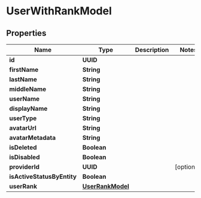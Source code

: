 

# UserWithRankModel


## Properties

| Name | Type | Description | Notes |
|------------ | ------------- | ------------- | -------------|
|**id** | **UUID** |  |  |
|**firstName** | **String** |  |  |
|**lastName** | **String** |  |  |
|**middleName** | **String** |  |  |
|**userName** | **String** |  |  |
|**displayName** | **String** |  |  |
|**userType** | **String** |  |  |
|**avatarUrl** | **String** |  |  |
|**avatarMetadata** | **String** |  |  |
|**isDeleted** | **Boolean** |  |  |
|**isDisabled** | **Boolean** |  |  |
|**providerId** | **UUID** |  |  [optional] |
|**isActiveStatusByEntity** | **Boolean** |  |  |
|**userRank** | [**UserRankModel**](UserRankModel.md) |  |  |



